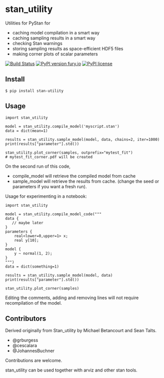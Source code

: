 # stan_utility
Utilities for PyStan for 

*  caching model compilation in a smart way
*  caching sampling results in a smart way
*  checking Stan warnings
*  storing sampling results as space-efficient HDF5 files
*  making corner plots of scalar parameters

[![Build Status](https://travis-ci.org/JohannesBuchner/stan_utility.svg?branch=master)](https://travis-ci.org/JohannesBuchner/stan_utility)
[![PyPI version fury.io](https://badge.fury.io/py/stan-utility.svg)](https://pypi.python.org/pypi/stan_utility/)
[![PyPI license](https://img.shields.io/pypi/l/stan-utility.svg)](https://pypi.python.org/pypi/stan_utility/)

## Install 

	$ pip install stan-utility

## Usage

	import stan_utility

	model = stan_utility.compile_model('myscript.stan')
	data = dict(mean=1)
	
	results = stan_utility.sample_model(model, data, chains=2, iter=1000)
	print(results["parameter"].std())
	
	stan_utility.plot_corner(samples, outprefix="mytest_fit")
	# mytest_fit_corner.pdf will be created

On the second run of this code,

*  compile_model will retrieve the compiled model from cache
*  sample_model will retrieve the results from cache. (change the seed or parameters if you want a fresh run).

Usage for experimenting in a notebook:

	import stan_utility

	model = stan_utility.compile_model_code("""
	data {
	   // maybe later
	}
	parameters {
		real<lower=0,upper=1> x;
		real y[10];
	}
	model {
		y ~ normal(1, 2);
	}
	""")
	data = dict(something=1)

	results = stan_utility.sample_model(model, data)
	print(results["parameter"].std())
	
	stan_utility.plot_corner(samples)

Editing the comments, adding and removing lines will not require
recompilation of the model.

## Contributors

Derived originally from Stan_utility by Michael Betancourt and Sean Talts. 

*  @grburgess
*  @cescalara
*  @JohannesBuchner

Contributions are welcome.

stan_utility can be used together with arviz and other stan tools.
